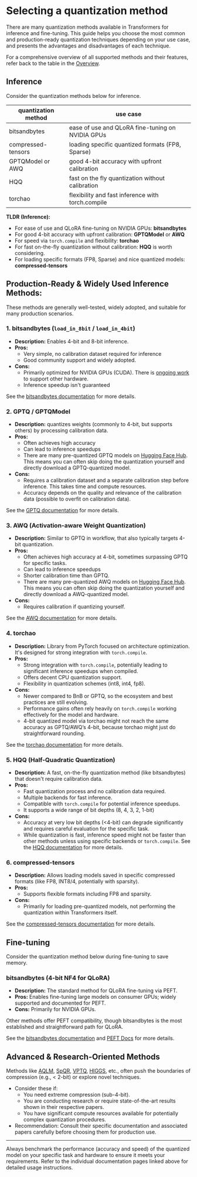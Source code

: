 <!--Copyright 2024 The HuggingFace Team. All rights reserved.

Licensed under the Apache License, Version 2.0 (the "License"); you may not use this file except in compliance with
the License. You may obtain a copy of the License at

http://www.apache.org/licenses/LICENSE-2.0

Unless required by applicable law or agreed to in writing, software distributed under the License is distributed on
an "AS IS" BASIS, WITHOUT WARRANTIES OR CONDITIONS OF ANY KIND, either express or implied. See the License for the
specific language governing permissions and limitations under the License.

⚠️ Note that this file is in Markdown but contain specific syntax for our doc-builder (similar to MDX) that may not be
rendered properly in your Markdown viewer.

-->

# Selecting a quantization method

There are many quantization methods available in Transformers for inference and fine-tuning. This guide helps you choose the most common and production-ready quantization techniques depending on your use case, and presents the advantages and disadvantages of each technique.

For a comprehensive overview of all supported methods and their features, refer back to the table in the [Overview](./overview).

## Inference

Consider the quantization methods below for inference.

| quantization method | use case |
|---|---|
| bitsandbytes | ease of use and QLoRA fine-tuning on NVIDIA GPUs |
| compressed-tensors | loading specific quantized formats (FP8, Sparse) |
| GPTQModel or AWQ | good 4-bit accuracy with upfront calibration |
| HQQ | fast on the fly quantization without calibration |
| torchao | flexibility and fast inference with torch.compile |

**TLDR (Inference):**

*   For ease of use and QLoRA fine-tuning on NVIDIA GPUs: **bitsandbytes**
*   For good 4-bit accuracy with upfront calibration: **GPTQModel** or **AWQ**
*   For speed via `torch.compile` and flexibility: **torchao**
*   For fast on-the-fly quantization without calibration: **HQQ** is worth considering.
*   For loading specific formats (FP8, Sparse) and nice quantized models: **compressed-tensors** 


## Production-Ready & Widely Used Inference Methods:
These methods are generally well-tested, widely adopted, and suitable for many production scenarios.

### 1. bitsandbytes (`load_in_8bit` / `load_in_4bit`)

*   **Description:** Enables 4-bit and 8-bit inference.
*   **Pros:**
    *   Very simple, no calibration dataset required for inference
    *   Good community support and widely adopted.
*   **Cons:**
    *   Primarily optimized for NVIDIA GPUs (CUDA).  There is [ongoing work](https://github.com/bitsandbytes-foundation/bitsandbytes/blob/main/docs/source/installation.mdx#multi-backend) to support other hardware.
    *   Inference speedup isn't guaranteed

See the [bitsandbytes documentation](./bitsandbytes) for more details.

### 2. GPTQ / GPTQModel

*   **Description:** quantizes weights (commonly to 4-bit, but supports others) by processing calibration data. 
*   **Pros:**
    *   Often achieves high accuracy
    *   Can lead to inference speedups
    *   There are many pre-quantized GPTQ models on [Hugging Face Hub](https://huggingface.co/models?other=gptq). This means you can often skip doing the quantization yourself and directly download a GPTQ-quantized model.
*   **Cons:**
    *   Requires a calibration dataset and a separate calibration step before inference. This takes time and compute resources.
    *   Accuracy depends on the quality and relevance of the calibration data (possible to overfit on calibration data).

See the [GPTQ documentation](./gptq) for more details.

### 3. AWQ (Activation-aware Weight Quantization)

*   **Description:** Similar to GPTQ in workflow, that also typically targets 4-bit quantization.
*   **Pros:**
    *   Often achieves high accuracy at 4-bit, sometimes surpassing GPTQ for specific tasks.
    *   Can lead to inference speedups
    *   Shorter calibration time than GPTQ.
    *   There are many pre-quantized AWQ models on [Hugging Face Hub](https://huggingface.co/models?other=awq). This means you can often skip doing the quantization yourself and directly download a AWQ-quantized model.
*   **Cons:**
    *   Requires calibration if quantizing yourself.

See the [AWQ documentation](./awq) for more details.

### 4. torchao

*   **Description:** Library from PyTorch focused on architecture optimization. It's designed for strong integration with `torch.compile`.
*   **Pros:**
    *   Strong integration with `torch.compile`, potentially leading to significant inference speedups when compiled.
    *   Offers decent CPU quantization support.
    *   Flexibility in quantization schemes (int8, int4, fp8).
*   **Cons:**
    *   Newer compared to BnB or GPTQ, so the ecosystem and best practices are still evolving.
    *   Performance gains often rely heavily on `torch.compile` working effectively for the model and hardware.
    *   4-bit quantized model via torchao might not reach the same accuracy as GPTQ/AWQ’s 4-bit, because torchao might just do straightforward rounding.

See the [torchao documentation](./torchao) for more details.

### 5. HQQ (Half-Quadratic Quantization)

*   **Description:** A fast, on-the-fly quantization method (like bitsandbytes) that doesn't require calibration data.
*   **Pros:**
    *   Fast quantization process and no calibration data required.
    *   Multiple backends for fast inference.
    *   Compatible with `torch.compile` for potential inference speedups.
    *   It supports a wide range of bit depths (8, 4, 3, 2, 1-bit)
*   **Cons:**
    *   Accuracy at very low bit depths (<4-bit) can degrade significantly and requires careful evaluation for the specific task.
    *   While quantization is fast, inference speed might not be faster than other methods unless using specific backends or `torch.compile`.
See the [HQQ documentation](./hqq) for more details.

### 6. compressed-tensors

*   **Description:** Allows loading models saved in specific compressed formats (like FP8, INT8/4, potentially with sparsity).
*   **Pros:** 
    *   Supports flexible formats including FP8 and sparsity.
*   **Cons:** 
    *   Primarily for loading pre-quantized models, not performing the quantization within Transformers itself.

See the [compressed-tensors documentation](./compressed_tensors) for more details.

## Fine-tuning

Consider the quantization method below during fine-tuning to save memory.

### bitsandbytes (4-bit NF4 for QLoRA)

*   **Description:** The standard method for QLoRA fine-tuning via PEFT.
*   **Pros:** Enables fine-tuning large models on consumer GPUs; widely supported and documented for PEFT.
*   **Cons:** Primarily for NVIDIA GPUs.

Other methods offer PEFT compatibility, though bitsandbytes is the most established and straightforward path for QLoRA.

See the [bitsandbytes documentation](./bitsandbytes#qlora) and [PEFT Docs](https://huggingface.co/docs/peft/developer_guides/quantization#aqlm-quantization) for more details. 

## Advanced & Research-Oriented Methods

Methods like [AQLM](./aqlm), [SpQR](./spqr), [VPTQ](./vptq), [HIGGS](./higgs), etc., often push the boundaries of compression (e.g., < 2-bit) or explore novel techniques.

*   Consider these if:
    *   You need extreme compression (sub-4-bit).
    *   You are conducting research or require state-of-the-art results shown in their respective papers.
    *   You have significant compute resources available for potentially complex quantization procedures.
*   Recommendation: Consult their specific documentation and associated papers carefully before choosing them for production use.

---

Always benchmark the performance (accuracy and speed) of the quantized model on your specific task and hardware to ensure it meets your requirements. Refer to the individual documentation pages linked above for detailed usage instructions.
